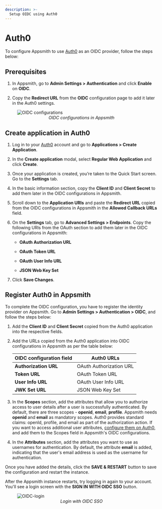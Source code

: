 ```yaml
---
description: >-
  Setup OIDC using Auth0
---
```


# Auth0

To configure Appsmith to use [Auth0](https://auth0.com/) as an OIDC provider, follow the steps below:

## Prerequisites

1. In Appsmith, go to **Admin Settings > Authentication** and click **Enable** on  **OIDC**.

2. Copy the **Redirect URL** from the **OIDC** configuration page to add it later in the Auth0 settings. 

<figure>
  <img src="/img/oidc-configurations-in-appsmith.png" style= {{width:"600px", height:"auto"}} alt="OIDC configurations"/>
  <figcaption align = "center"><i>OIDC configurations in Appsmith</i></figcaption>
</figure>

## Create application in Auth0

1. Log in to your [Auth0](https://auth0.com/) account and go to **Applications > Create Application**. 

2. In the **Create application** modal, select **Regular Web Application** and click **Create**.

3. Once your application is created, you’re taken to the Quick Start screen. Go to the **Settings** tab.

4. In the basic information section, copy the **Client ID** and **Client Secret** to add them later in the OIDC configurations in Appsmith.

5. Scroll down to the **Application URIs** and paste the **Redirect URL** copied from the OIDC configurations in Appsmith in the **Allowed Callback URLs** field.

6. On the **Settings** tab, go to **Advanced Settings > Endpoints**. Copy the following URls from the OAuth section to add them later in the OIDC configurations in Appsmith:

    - **OAuth Authorization URL**

    - **OAuth Token URL**

    - **OAuth User Info URL**

    - **JSON Web Key Set**

6. Click **Save Changes**.

##  Register Auth0 in Appsmith

To complete the OIDC configuration, you have to register the identity provider on Appsmith. Go to **Admin Settings > Authentication > OIDC**, and follow the steps below:

1. Add the **Client ID** and **Client Secret** copied from the Auth0 application into the respective fields.

2. Add the URLs copied from the Auth0 application into OIDC configurations in Appsmith as per the table below:

      | **OIDC configuration field**      |  **Auth0 URLs** |
      | ----------------------- | --------------------- |
      | **Authorization URL** | OAuth Authorization URL     |
      | **Token URL**         | OAuth Token URL             |
      | **User Info URL**      |  OAuth User Info URL         |
      | **JWK Set URL**           | JSON Web Key Set             |

3. In the **Scopes** section, add the attributes that allow you to authorize access to user details after a user is successfully authenticated. By default, there are three scopes - **openid**, **email**, **profile**. Appsmith needs **openid** and **email** as mandatory scopes. Auth0 provides standard claims: openId, profile, and email as part of the authorization action. If you want to access additional user attributes, [configure them on Auth0](https://auth0.com/docs/get-started/apis/scopes/openid-connect-scopes), and add them to the Scopes field in Appsmith's OIDC configurations.

4. In the **Attributes** section, add the attributes you want to use as usernames for authentication. By default, the attribute **email** is added, indicating that the user's email address is used as the username for authentication.

Once you have added the details, click the **SAVE & RESTART** button to save the configuration and restart the instance. 

After the Appsmith instance restarts, try logging in again to your account. You'll see a login screen with the **SIGN IN WITH OIDC SSO** button.

<figure>
  <img src="/img/Appsmith-Login-Screen-Shows-OIDC.png" style= {{width:"400px", height:"auto"}} alt="OIDC-login"/>
  <figcaption align = "center"><i>Login with OIDC SSO </i></figcaption>
</figure>